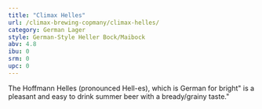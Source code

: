 ```yaml
---
title: "Climax Helles"
url: /climax-brewing-copmany/climax-helles/
category: German Lager
style: German-Style Heller Bock/Maibock
abv: 4.8
ibu: 0
srm: 0
upc: 0
---
```

The Hoffmann Helles (pronounced Hell-es), which is German for bright" is a pleasant and easy to drink summer beer with a bready/grainy taste."
